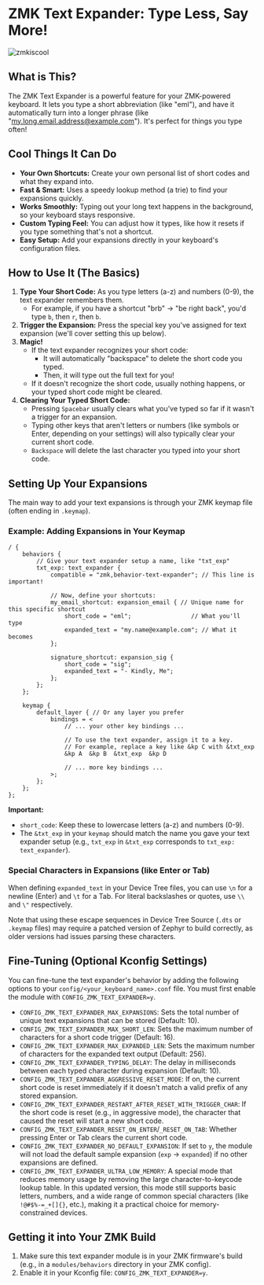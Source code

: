 # ZMK Text Expander: Type Less, Say More\!
![zmkiscool](https://github.com/user-attachments/assets/bacdf566-406d-4f88-afa0-e91c9ae1f414)
## What is This?

The ZMK Text Expander is a powerful feature for your ZMK-powered keyboard. It lets you type a short abbreviation (like "eml"), and have it automatically turn into a longer phrase (like "my.long.email.address@example.com"). It's perfect for things you type often\!

## Cool Things It Can Do

  * **Your Own Shortcuts:** Create your own personal list of short codes and what they expand into.
  * **Fast & Smart:** Uses a speedy lookup method (a trie) to find your expansions quickly.
  * **Works Smoothly:** Typing out your long text happens in the background, so your keyboard stays responsive.
  * **Custom Typing Feel:** You can adjust how it types, like how it resets if you type something that's not a shortcut.
  * **Easy Setup:** Add your expansions directly in your keyboard's configuration files.

## How to Use It (The Basics)

1.  **Type Your Short Code:** As you type letters (a-z) and numbers (0-9), the text expander remembers them.
      * For example, if you have a shortcut "brb" -\> "be right back", you'd type `b`, then `r`, then `b`.
2.  **Trigger the Expansion:** Press the special key you've assigned for text expansion (we'll cover setting this up below).
3.  **Magic\!**
      * If the text expander recognizes your short code:
          * It will automatically "backspace" to delete the short code you typed.
          * Then, it will type out the full text for you\!
      * If it doesn't recognize the short code, usually nothing happens, or your typed short code might be cleared.
4.  **Clearing Your Typed Short Code:**
      * Pressing `Spacebar` usually clears what you've typed so far if it wasn't a trigger for an expansion.
      * Typing other keys that aren't letters or numbers (like symbols or Enter, depending on your settings) will also typically clear your current short code.
      * `Backspace` will delete the last character you typed into your short code.

## Setting Up Your Expansions

The main way to add your text expansions is through your ZMK keymap file (often ending in `.keymap`).

### Example: Adding Expansions in Your Keymap

```dts
/ {
    behaviors {
        // Give your text expander setup a name, like "txt_exp"
        txt_exp: text_expander {
            compatible = "zmk,behavior-text-expander"; // This line is important!

            // Now, define your shortcuts:
            my_email_shortcut: expansion_email { // Unique name for this specific shortcut
                short_code = "eml";                 // What you'll type
                expanded_text = "my.name@example.com"; // What it becomes
            };

            signature_shortcut: expansion_sig {
                short_code = "sig";
                expanded_text = "- Kindly, Me";
            };
        };
    };

    keymap {
        default_layer { // Or any layer you prefer
            bindings = <
                // ... your other key bindings ...

                // To use the text expander, assign it to a key.
                // For example, replace a key like &kp C with &txt_exp
                &kp A  &kp B  &txt_exp  &kp D

                // ... more key bindings ...
            >;
        };
    };
};
```

**Important:**

  * `short_code`: Keep these to lowercase letters (a-z) and numbers (0-9).
  * The `&txt_exp` in your `keymap` should match the name you gave your text expander setup (e.g., `txt_exp` in `&txt_exp` corresponds to `txt_exp: text_expander`).

### Special Characters in Expansions (like Enter or Tab)

When defining `expanded_text` in your Device Tree files, you can use `\n` for a newline (Enter) and `\t` for a Tab. For literal backslashes or quotes, use `\\` and `\"` respectively.

Note that using these escape sequences in Device Tree Source (`.dts` or `.keymap` files) may require a patched version of Zephyr to build correctly, as older versions had issues parsing these characters.

## Fine-Tuning (Optional Kconfig Settings)

You can fine-tune the text expander's behavior by adding the following options to your `config/<your_keyboard_name>.conf` file. You must first enable the module with `CONFIG_ZMK_TEXT_EXPANDER=y`.

  * `CONFIG_ZMK_TEXT_EXPANDER_MAX_EXPANSIONS`: Sets the total number of unique text expansions that can be stored (Default: 10).
  * `CONFIG_ZMK_TEXT_EXPANDER_MAX_SHORT_LEN`: Sets the maximum number of characters for a short code trigger (Default: 16).
  * `CONFIG_ZMK_TEXT_EXPANDER_MAX_EXPANDED_LEN`: Sets the maximum number of characters for the expanded text output (Default: 256).
  * `CONFIG_ZMK_TEXT_EXPANDER_TYPING_DELAY`: The delay in milliseconds between each typed character during expansion (Default: 10).
  * `CONFIG_ZMK_TEXT_EXPANDER_AGGRESSIVE_RESET_MODE`: If on, the current short code is reset immediately if it doesn't match a valid prefix of any stored expansion.
  * `CONFIG_ZMK_TEXT_EXPANDER_RESTART_AFTER_RESET_WITH_TRIGGER_CHAR`: If the short code is reset (e.g., in aggressive mode), the character that caused the reset will start a new short code.
  * `CONFIG_ZMK_TEXT_EXPANDER_RESET_ON_ENTER`/`_RESET_ON_TAB`: Whether pressing Enter or Tab clears the current short code.
  * `CONFIG_ZMK_TEXT_EXPANDER_NO_DEFAULT_EXPANSION`: If set to `y`, the module will not load the default sample expansion (`exp` -\> `expanded`) if no other expansions are defined.
  * `CONFIG_ZMK_TEXT_EXPANDER_ULTRA_LOW_MEMORY`: A special mode that reduces memory usage by removing the large character-to-keycode lookup table. In this updated version, this mode still supports basic letters, numbers, and a wide range of common special characters (like `!@#$%-=_+[]{}`, etc.), making it a practical choice for memory-constrained devices.

## Getting it into Your ZMK Build

1.  Make sure this text expander module is in your ZMK firmware's build (e.g., in a `modules/behaviors` directory in your ZMK config).
2.  Enable it in your Kconfig file: `CONFIG_ZMK_TEXT_EXPANDER=y`.
